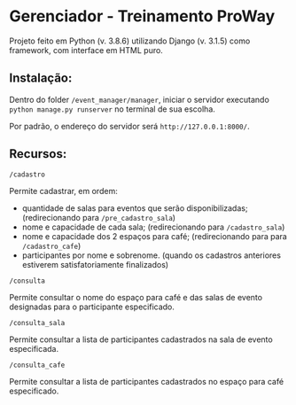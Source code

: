 # Gerenciador - Treinamento ProWay

Projeto feito em Python (v. 3.8.6) utilizando Django (v. 3.1.5) como framework, com interface em HTML puro.

## Instalação:

Dentro do folder `/event_manager/manager`, iniciar o servidor executando `python manage.py runserver` no terminal de sua escolha.

Por padrão, o endereço do servidor será `http://127.0.0.1:8000/`.

## Recursos:

`/cadastro`

Permite cadastrar, em ordem:
- quantidade de salas para eventos que serão disponibilizadas; (redirecionando para `/pre_cadastro_sala`)
- nome e capacidade de cada sala; (redirecionando para `/cadastro_sala`)
- nome e capacidade dos 2 espaços para café; (redirecionando para para `/cadastro_cafe`)
- participantes por nome e sobrenome. (quando os cadastros anteriores estiverem satisfatoriamente finalizados)

`/consulta`

Permite consultar o nome do espaço para café e das salas de evento designadas para o participante especificado.

`/consulta_sala`

Permite consultar a lista de participantes cadastrados na sala de evento especificada.

`/consulta_cafe`

Permite consultar a lista de participantes cadastrados no espaço para café especificado.
